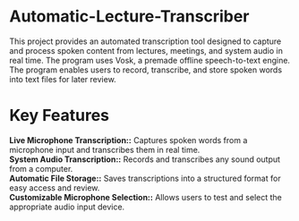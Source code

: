 # Automatic-Lecture-Transcriber
This project provides an automated transcription tool designed to capture and process spoken content from lectures, meetings, and system audio in real time. The program uses Vosk, a premade offline speech-to-text engine. The program enables users to record, transcribe, and store spoken words into text files for later review.

# Key Features
**Live Microphone Transcription::** Captures spoken words from a microphone input and transcribes them in real time.  
**System Audio Transcription::** Records and transcribes any sound output from a computer.  
**Automatic File Storage::** Saves transcriptions into a structured format for easy access and review.  
**Customizable Microphone Selection::** Allows users to test and select the appropriate audio input device.  

# 
